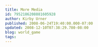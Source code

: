 ```yaml
---
title: More Media
id: 7952186208881605928
author: Kirby Urner
published: 2008-06-24T19:40:00.000-07:00
updated: 2008-12-10T07:38:29.780-08:00
blog: world_game
tags: 
---
```


